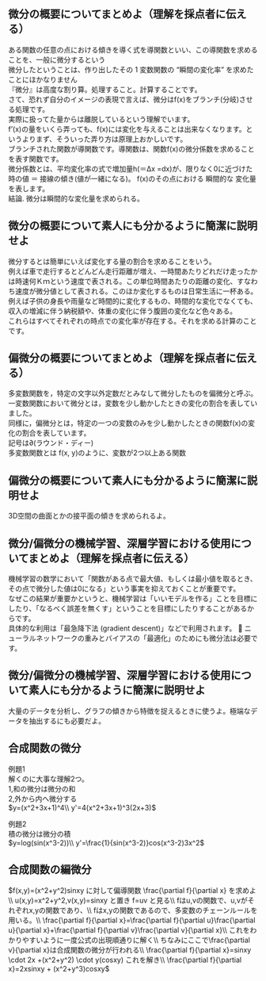 ## 微分の概要についてまとめよ（理解を採点者に伝える）  
ある関数の任意の点における傾きを導く式を導関数といい、この導関数を求めることを、一般に微分するという  
微分したということは、作り出したその 1 変数関数の “瞬間の変化率” を求めたことにほかなりません  
『微分』は高度な割り算。処理すること。計算することです。  
さて、恐れず自分のイメージの表現で言えば、微分はf(x)をブランチ(分岐)させる処理です。  
実際に扱ってた量からは離脱しているという理解でいます。  
f’(x)の量をいくら弄っても、f(x)には変化を与えることは出来なくなります。というよりまず、そういった弄り方は原理上おかしいです。  
ブランチされた関数が導関数です。導関数は、関数f(x)の微分係数を求めることを表す関数です。  
微分係数とは、平均変化率の式で増加量h(＝Δx =dx)が、限りなく0に近づけた時の値 ＝ 接線の傾き(値が一緒になる)。 f(x)のその点における 瞬間的な 変化量を表します。  
結論. 微分は瞬間的な変化量を求められる。  

## 微分の概要について素人にも分かるように簡潔に説明せよ  
微分するとは簡単にいえば変化する量の割合を求めることをいう。  
例えば車で走行するとどんどん走行距離が増え、一時間あたりどれだけ走ったかは時速何Ｋｍという速度で表される。この単位時間あたりの距離の変化、すなわち速度が微分値として表される。このほか変化するものは日常生活に一杯ある。例えば子供の身長や雨量など時間的に変化するもの、時間的な変化でなくても、収入の増減に伴う納税額や、体重の変化に伴う腹囲の変化など色々ある。  
これらはすべてそれぞれの時点での変化率が存在する。それを求める計算のことです。  

## 偏微分の概要についてまとめよ（理解を採点者に伝える）  
多変数関数を，特定の文字以外定数だとみなして微分したものを偏微分と呼ぶ。  
一変数関数において微分とは，変数を少し動かしたときの変化の割合を表していました。  
同様に，偏微分とは，特定の一つの変数のみを少し動かしたときの関数f(x)の変化の割合を表しています。  
記号は∂(ラウンド・ディー)  
多変数関数とは f(x, y)のように、変数が2つ以上ある関数  

## 偏微分の概要について素人にも分かるように簡潔に説明せよ  
3D空間の曲面とかの接平面の傾きを求められるよ。  

## 微分/偏微分の機械学習、深層学習における使用についてまとめよ（理解を採点者に伝える）  
機械学習の数学において「関数がある点で最大値、もしくは最小値を取るとき、その点で微分した値は0になる」という事実を抑えておくことが重要です。  
なぜこの結果が重要かというと、機械学習は「いいモデルを作る」ことを目標にしたり、「なるべく誤差を無くす」ということを目標にしたりすることがあるからです。  
具体的な利用は「最急降下法 (gradient descent)」などで利用されます。  
ニューラルネットワークの重みとバイアスの「最適化」のためにも微分法は必要です。

## 微分/偏微分の機械学習、深層学習における使用について素人にも分かるように簡潔に説明せよ  
大量のデータを分析し、グラフの傾きから特徴を捉えるときに使うよ。極端なデータを抽出するにも必要だよ。  

## 合成関数の微分  
例題1  
解くのに大事な理解2つ。  
1,和の微分は微分の和  
2,外から内へ微分する  
$y=(x^2+3x+1)^4\\
y'=4(x^2+3x+1)^3(2x+3)$  

例題2  
積の微分は微分の積  
$y=log(sin(x^3-2))\\
y'=\frac{1}{sin(x^3-2)}cos(x^3-2)3x^2$  

## 合成関数の編微分  
$f(x,y)=(x^2+y^2)sinxy に対して偏導関数 \frac{\partial f}{\partial x} を求めよ\\
u(x,y)=x^2+y^2,v(x,y)=sinxy と置き f=uv と見る\\
fはu,vの関数で、u,vがそれぞれx,yの関数であり、\\
fはx,yの関数であるので、多変数のチェーンルールを用いる。\\
\frac{\partial f}{\partial x}=\frac{\partial f}{\partial u}\frac{\partial u}{\partial x}+\frac{\partial f}{\partial v}\frac{\partial v}{\partial x}\\
これをわかりやすいように一度公式の出現順通りに解く\\
ちなみにここで\frac{\partial v}{\partial x}は合成関数の微分が行われる\\
\frac{\partial f}{\partial x}=sinxy \cdot 2x +(x^2+y^2) \cdot y(cosxy)
これを解き\\
\frac{\partial f}{\partial x}=2xsinxy + (x^2+y^3)cosxy$
